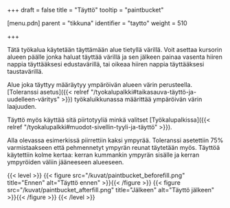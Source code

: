 +++
draft = false
title = "Täyttö"
tooltip = "paintbucket"

[menu.pdn]
    parent = "tikkuna"
    identifier = "taytto"
    weight = 510

+++

Tätä työkalua käytetään täyttämään alue tietyllä värillä. Voit asettaa kursorin alueen päälle jonka haluat täyttää värillä ja sen
jälkeen painaa vasenta hiiren nappia täyttääksesi edustavärillä, tai oikeaa hiiren nappia täyttääksesi taustavärillä.

Alue joka täyttyy määräytyy ympäröivän alueen värin perusteella.
[Toleranssi asetus]({{< relref "/tyokalupalkki#taikasauva-täyttö-ja-uudelleen-väritys" >}}) työkaluikkunassa
määrittää ympäröivän värin laajuuden.

Täyttö myös käyttää sitä piirtotyyliä minkä valitset [Työkalupalkissa]({{< relref "/tyokalupalkki#muodot-sivellin-tyyli-ja-täyttö" >}}).

Alla olevassa esimerkissä piirrettiin kaksi ympyrää. Toleranssi asetettiin 75% varmistaakseen että pehmennetyt ympyrän reunat
täytetään myös. Täyttöä käytettiin kolme kertaa: kerran kummankin ympyrän sisälle ja kerran ympyröiden väliin jääneeseen
alueeseen.

{{< level >}}
    {{< figure src="/kuvat/paintbucket_beforefill.png" title="Ennen"  alt="Täyttö ennen" >}}{{< /figure >}}
    {{< figure src="/kuvat/paintbucket_afterfill.png" title="Jälkeen" alt="Täyttö jälkeen" >}}{{< /figure >}}
{{< /level >}}
